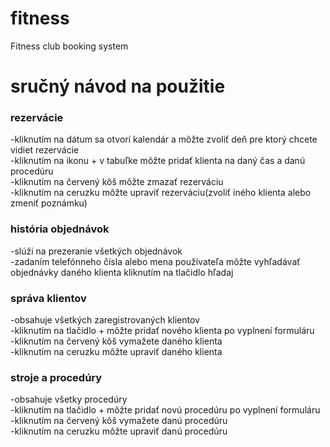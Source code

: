 # fitness
Fitness club booking system

# sručný návod na použitie
### rezervácie
-kliknutím na dátum sa otvorí kalendár a môžte zvoliť deň pre ktorý chcete vidiet rezervácie <br/>
-kliknutím na ikonu + v tabuľke môžte pridať klienta na daný čas a danú procedúru <br/>
-kliknutím na červený kôš môžte zmazať rezerváciu<br/>
-kliknutím na ceruzku môžte upraviť rezerváciu(zvoliť iného klienta alebo zmeniť poznámku)<br/>

### história objednávok
-slúži na prezeranie všetkých objednávok<br/>
-zadaním telefónneho čísla alebo mena používateľa môžte vyhľadávať objednávky daného klienta kliknutím na tlačidlo hľadaj<br/>

### správa klientov
-obsahuje všetkých zaregistrovaných klientov <br/>
-kliknutím na tlačidlo + môžte pridať nového klienta po vyplnení formuláru<br/>
-kliknutím na červený kôš vymažete daného klienta<br/>
-kliknutím na ceruzku môžte upraviť daného klienta<br/>

### stroje a procedúry
-obsahuje všetky procedúry<br/>
-kliknutím na tlačidlo + môžte pridať novú procedúru po vyplnení formuláru<br/>
-kliknutím na červený kôš vymažete danú procedúru<br/>
-kliknutím na ceruzku môžte upraviť danú procedúru<br/>
